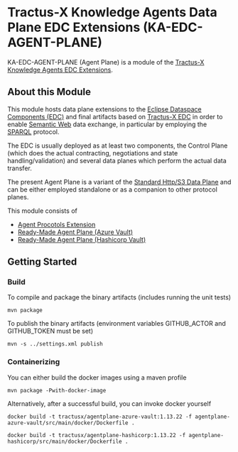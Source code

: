 <!--
 * Copyright (c) 2022,2024 Contributors to the Eclipse Foundation
 *
 * See the NOTICE file(s) distributed with this work for additional
 * information regarding copyright ownership.
 *
 * This program and the accompanying materials are made available under the
 * terms of the Apache License, Version 2.0 which is available at
 * https://www.apache.org/licenses/LICENSE-2.0.
 *
 * Unless required by applicable law or agreed to in writing, software
 * distributed under the License is distributed on an "AS IS" BASIS, WITHOUT
 * WARRANTIES OR CONDITIONS OF ANY KIND, either express or implied. See the
 * License for the specific language governing permissions and limitations
 * under the License.
 *
 * SPDX-License-Identifier: Apache-2.0
-->

# Tractus-X Knowledge Agents Data Plane EDC Extensions (KA-EDC-AGENT-PLANE)

KA-EDC-AGENT-PLANE (Agent Plane) is a module of the [Tractus-X Knowledge Agents EDC Extensions](../README.md).

## About this Module

This module hosts data plane extensions to the [Eclipse Dataspace Components (EDC)](https://github.com/eclipse-edc/Connector) and final artifacts based on [Tractus-X EDC](https://github.com/eclipse-tractusx/tractusx-edc) 
in order to enable [Semantic Web](https://www.w3.org/standards/semanticweb/) data exchange, in particular by employing 
the [SPARQL](https://www.w3.org/TR/sparql11-query/) protocol.

The EDC is usually deployed as at least two components, the Control Plane (which does the actual contracting, negotiations and state handling/validation) and several data planes
which perform the actual data transfer. 

The present Agent Plane is a variant of the [Standard Http/S3 Data Plane](https://github.com/eclipse-tractusx/tractusx-edc/tree/main/edc-dataplane) 
and can be either employed standalone or as a companion to other protocol planes.

This module consists of

- [Agent Procotols Extension](agent-plane-protocol)
- [Ready-Made Agent Plane (Azure Vault)](agentplane-azure-vault)
- [Ready-Made Agent Plane (Hashicorp Vault)](agentplane-hashicorp)

## Getting Started

### Build

To compile and package the binary artifacts (includes running the unit tests)

```shell
mvn package 
```

To publish the binary artifacts (environment variables GITHUB_ACTOR and GITHUB_TOKEN must be set)

```shell
mvn -s ../settings.xml publish
```

### Containerizing

You can either build the docker images using a maven profile

```shell
mvn package -Pwith-docker-image
```

Alternatively, after a successful build, you can invoke docker yourself 

```console
docker build -t tractusx/agentplane-azure-vault:1.13.22 -f agentplane-azure-vault/src/main/docker/Dockerfile .
```

```console
docker build -t tractusx/agentplane-hashicorp:1.13.22 -f agentplane-hashicorp/src/main/docker/Dockerfile .
```

